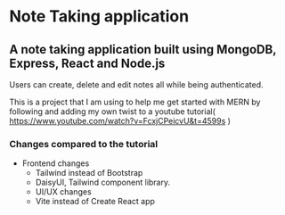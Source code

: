 # Note Taking application

## A note taking application built using MongoDB, Express, React and Node.js

Users can create, delete and edit notes all while being authenticated.

This is a project that I am using to help me get started with MERN by following and adding my own twist to a youtube tutorial( https://www.youtube.com/watch?v=FcxjCPeicvU&t=4599s )


### Changes compared to the tutorial 
- Frontend changes
    - Tailwind instead of Bootstrap
    - DaisyUI, Tailwind component library.
    - UI/UX changes
    - Vite instead of Create React app

